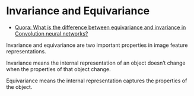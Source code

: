 # Invariance and Equivariance

- [Quora: What is the difference between equivariance and invariance in Convolution neural networks?](https://www.quora.com/What-is-the-difference-between-equivariance-and-invariance-in-Convolution-neural-networks)

Invariance and equivariance are two important properties in image feature representations.

Invariance means the internal representation of an object doesn’t change when the properties of that object change.

Equivariance means the internal representation captures the properties of the object.
